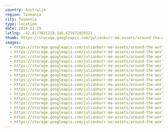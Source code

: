 ```yaml
---
country: Australia
region: Tasmania
city: Tasmania
type: location
date: 2014-11-29
latlng: -42.0173821228,146.625672025521
thumb: https://storage.googleapis.com/julianburr-me-assets/around-the-world/australia/tasmania/IMG_8517--thumb.JPG
images:
  - https://storage.googleapis.com/julianburr-me-assets/around-the-world/australia/tasmania/IMG_8515.JPG
  - https://storage.googleapis.com/julianburr-me-assets/around-the-world/australia/tasmania/IMG_8517.JPG
  - https://storage.googleapis.com/julianburr-me-assets/around-the-world/australia/tasmania/IMG_8518.JPG
  - https://storage.googleapis.com/julianburr-me-assets/around-the-world/australia/tasmania/IMG_8519.JPG
  - https://storage.googleapis.com/julianburr-me-assets/around-the-world/australia/tasmania/IMG_8520.JPG
  - https://storage.googleapis.com/julianburr-me-assets/around-the-world/australia/tasmania/IMG_8521.JPG
  - https://storage.googleapis.com/julianburr-me-assets/around-the-world/australia/tasmania/IMG_8527.JPG
  - https://storage.googleapis.com/julianburr-me-assets/around-the-world/australia/tasmania/IMG_8541.JPG
  - https://storage.googleapis.com/julianburr-me-assets/around-the-world/australia/tasmania/IMG_8542.JPG
  - https://storage.googleapis.com/julianburr-me-assets/around-the-world/australia/tasmania/IMG_8549.JPG
  - https://storage.googleapis.com/julianburr-me-assets/around-the-world/australia/tasmania/IMG_8564.JPG
  - https://storage.googleapis.com/julianburr-me-assets/around-the-world/australia/tasmania/IMG_8591.JPG
  - https://storage.googleapis.com/julianburr-me-assets/around-the-world/australia/tasmania/IMG_8595.JPG
  - https://storage.googleapis.com/julianburr-me-assets/around-the-world/australia/tasmania/IMG_8604.JPG
  - https://storage.googleapis.com/julianburr-me-assets/around-the-world/australia/tasmania/IMG_8606.JPG
  - https://storage.googleapis.com/julianburr-me-assets/around-the-world/australia/tasmania/IMG_8663.JPG
  - https://storage.googleapis.com/julianburr-me-assets/around-the-world/australia/tasmania/IMG_8783.jpg
---
```

